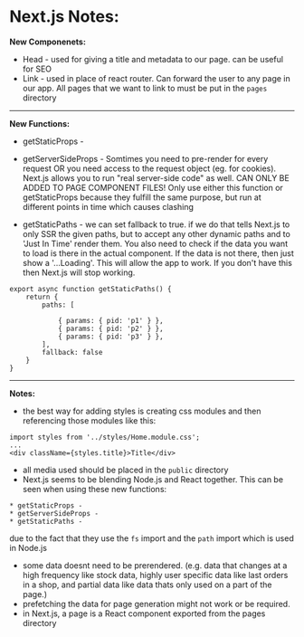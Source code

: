 # Next.js Notes:

**New Componenets:**
* Head - used for giving a title and metadata to our page. can be useful for SEO
* Link - used in place of react router. Can forward the user to any page in our
app. All pages that we want to link to must be put in the `pages` directory

---

**New Functions:**
* getStaticProps - 

* getServerSideProps - Somtimes you need to pre-render for every request OR you
need access to the request object (eg. for cookies). Next.js allows you to run
"real server-side code" as well. CAN ONLY BE ADDED TO PAGE COMPONENT FILES! Only
use either this function or getStaticProps because they fulfill the same purpose,
but run at different points in time which causes clashing

* getStaticPaths - we can set fallback to true. if we do that tells Next.js to
only SSR the given paths, but to accept any other dynamic paths and to 'Just In
Time' render them. You also need to check if the data you want to load is there
in the actual component. If the data is not there, then just show a '...Loading'.
This will allow the app to work. If you don't have this then Next.js will stop
working.
```
export async function getStaticPaths() {
    return {
        paths: [

            { params: { pid: 'p1' } },
            { params: { pid: 'p2' } },
            { params: { pid: 'p3' } },
        ],
        fallback: false
    }
}
```

---

**Notes:**
* the best way for adding styles is creating css modules and then referencing
those modules like this:
```
import styles from '../styles/Home.module.css';
...
<div className={styles.title}>Title</div>
```
* all media used should be placed in the `public` directory
* Next.js seems to be blending Node.js and React together. This can be seen when
using these new functions:
```
* getStaticProps - 
* getServerSideProps -
* getStaticPaths -
```
due to the fact that they use the `fs` import and the `path` import which is
used in Node.js

* some data doesnt need to be prerendered. (e.g. data that changes at a high
frequency like stock data, highly user specific data like last orders in a shop,
and partial data like data thats only used on a part of the page.)
* prefetching the data for page generation might not work or be required.
* in Next.js, a page is a React component exported from the pages directory
